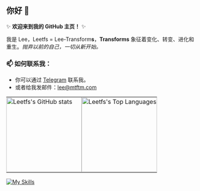 ## 你好 👋 

✨ **欢迎来到我的 GitHub 主页！** ✨

我是 Lee，Leetfs = Lee-Transform**s**，**Transforms** 象征着变化、转变、进化和重生。*抛弃以前的自己，一切从新开始。*

### 📫 如何联系我：
- 你可以通过 [Telegram](https://t.me/leetfs) 联系我。
- 或者给我发邮件：lee@mtftm.com

<table style="border-collapse: collapse; width: 100%; table-layout: fixed;">
  <tr>
    <td style="padding: 0; vertical-align: top; width: 50%;">
      <picture>
        <source 
          srcset="https://github-readme-stats.vercel.app/api?username=Leetfs&include_all_commits=true&count_private=true&theme=dark"
          media="(prefers-color-scheme: dark)"
        />
        <source
          srcset="https://github-readme-stats.vercel.app/api?username=Leetfs&include_all_commits=true&count_private=true"
          media="(prefers-color-scheme: light), (prefers-color-scheme: no-preference)"
        />
        <img height="200em" src="https://github-readme-stats.vercel.app/api?username=Leetfs&include_all_commits=true&count_private=true" alt="Leetfs's GitHub stats" style="width: 100%;" />
      </picture>
    </td>
    <td style="padding: 0; vertical-align: top; width: 50%;">
      <picture>
        <source 
          srcset="https://github-readme-stats.vercel.app/api/top-langs/?username=Leetfs&layout=compact&theme=dark"
          media="(prefers-color-scheme: dark)"
        />
        <source
          srcset="https://github-readme-stats.vercel.app/api/top-langs/?username=Leetfs&layout=compact"
          media="(prefers-color-scheme: light), (prefers-color-scheme: no-preference)"
        />
        <img height="200em" src="https://github-readme-stats.vercel.app/api/top-langs/?username=Leetfs&layout=compact" alt="Leetfs's Top Languages" style="width: 100%;" />
      </picture>
    </td>
  </tr>
</table>

[![My Skills](https://skillicons.dev/icons?i=vscode,unity,ae,au,ai,ps,pr,blender,c,cs,cpp,cloudflare,css,debian,docker,git,github,githubactions,html,md,ubuntu)](https://skillicons.dev)